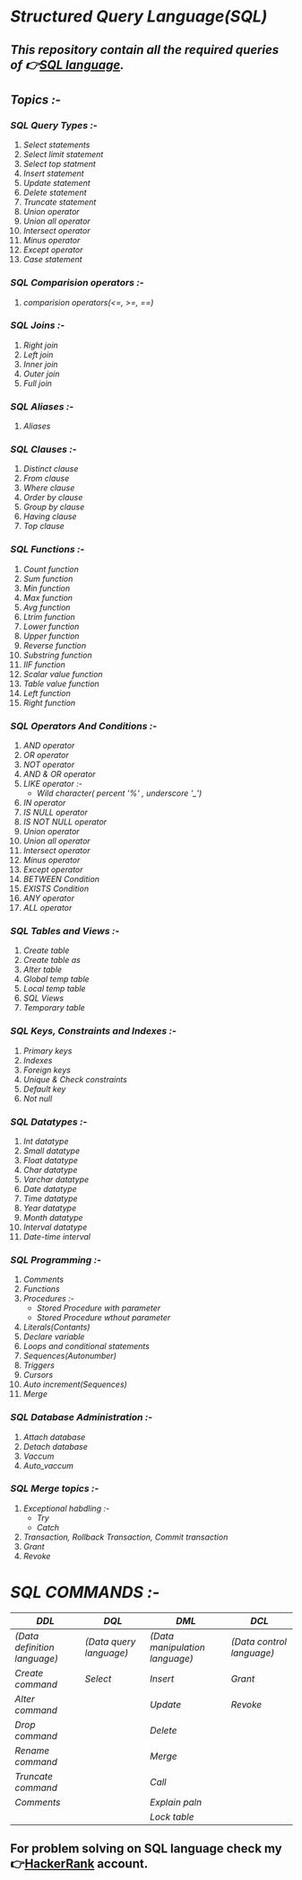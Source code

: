 # **_Structured Query Language(SQL)_**

## *This repository contain all the required queries of :point_right:[SQL language](https://github.com/shreyansh-tyagi/SQL-queries/blob/master/SQL%20QUERY%20FROM%20STARTING%20TO%20END.sql).*

## *Topics :-*
### *SQL Query Types :-*
1. *Select statements*
2. *Select limit statement*
3. *Select top statment*
4. *Insert statement*
5. *Update statement*
6. *Delete statement*
7. *Truncate statement*
8. *Union operator*
9. *Union all operator*
10. *Intersect operator*
11. *Minus operator*
12. *Except operator*
13. *Case statement*

### *SQL Comparision operators :-*
1. *comparision operators(<=, >=, ==)*

### *SQL Joins :-* 
1. *Right join*
2. *Left join*
3. *Inner join*
4. *Outer join*
5. *Full join*

### *SQL Aliases :-*
1. *Aliases*

### *SQL Clauses :-*
1. *Distinct clause*
2. *From clause*
3. *Where clause*
4. *Order by clause*
5. *Group by clause*
6. *Having clause*
7. *Top clause*

### *SQL Functions :-*
1. *Count function*
2. *Sum function*
3. *Min function*
4. *Max function*
5. *Avg function*
6. *Ltrim function*
7. *Lower function*
8. *Upper function*
9. *Reverse function*
10. *Substring function*
11. *IIF function*
12. *Scalar value function*
13. *Table value function*
14. *Left function*
15. *Right function*

### *SQL Operators And Conditions :-*
1. *AND operator*
2. *OR operator*
3. *NOT operator*
4. *AND & OR operator* 
5. *LIKE operator :-*
   * *Wild character( percent '%' , underscore '_')*
6. *IN operator* 
7. *IS NULL operator*
8. *IS NOT NULL operator*
9. *Union operator*
10. *Union all operator*
11. *Intersect operator*
12. *Minus operator*
13. *Except operator*  
14. *BETWEEN Condition*
15. *EXISTS Condition*
16. *ANY operator*
17. *ALL operator*

### *SQL Tables and Views :-*
1. *Create table*
2. *Create table as*
3. *Alter table*
4. *Global temp table*
5. *Local temp table*
6. *SQL Views*
7. *Temporary table*

### *SQL Keys, Constraints and Indexes :-*
1. *Primary keys*
2. *Indexes*
3. *Foreign keys*
4. *Unique & Check constraints*
5. *Default key*
6. *Not null*

### *SQL Datatypes :-*
1. *Int datatype*
2. *Small datatype*
3. *Float datatype*
4. *Char datatype*
5. *Varchar datatype*
6. *Date datatype*
7. *Time datatype*
8. *Year datatype*
9. *Month datatype*
10. *Interval datatype*
11. *Date-time interval*

### *SQL Programming :-*
1. *Comments* 
2. *Functions*
3. *Procedures :-*
   * *Stored Procedure with parameter* 
   * *Stored Procedure wthout parameter*
4. *Literals(Contants)*
5. *Declare variable*
6. *Loops and conditional statements*
7. *Sequences(Autonumber)*
8. *Triggers*
9. *Cursors*
10. *Auto increment(Sequences)*
11. *Merge*

### *SQL Database Administration :-*
1. *Attach database*
2. *Detach database*
3. *Vaccum*
4. *Auto_vaccum*

### *SQL Merge topics :-*
1. *Exceptional habdling :-*
   * *Try*
   * *Catch*
2. *Transaction, Rollback Transaction, Commit transaction*
3. *Grant*
4. *Revoke*

# **_SQL COMMANDS :-_**
 *DDL*|*DQL*|*DML*|*DCL*
------|-----|-----|-----
*(Data definition language)*|*(Data query language)*|*(Data manipulation language)*|*(Data control language)*
*Create command*|*Select*|*Insert*|*Grant*
*Alter command*||*Update*|*Revoke*
*Drop command*||*Delete*
*Rename command*||*Merge*
*Truncate command*||*Call*
*Comments*||*Explain paln*
|||*Lock table*

## For problem solving on SQL language check my :point_right:[HackerRank](https://www.hackerrank.com/shreyansh_tyagi) account.


